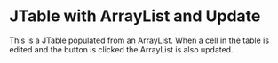 JTable with ArrayList and Update
==================

This is a JTable populated from an ArrayList.
When a cell in the table is edited and the button is clicked the ArrayList is also updated.

